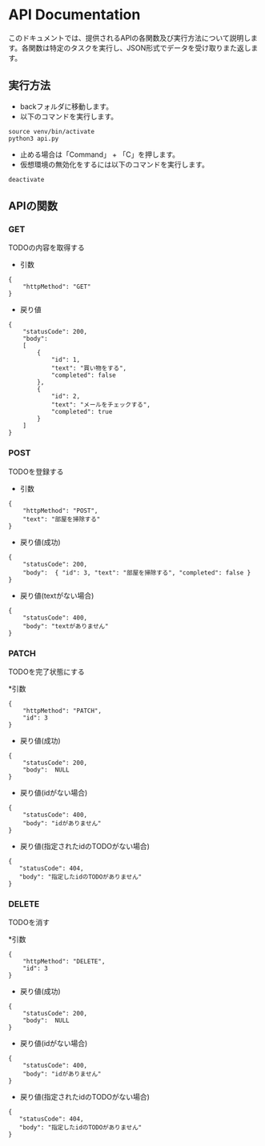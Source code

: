 # API Documentation

このドキュメントでは、提供されるAPIの各関数及び実行方法について説明します。各関数は特定のタスクを実行し、JSON形式でデータを受け取りまた返します。  

## 実行方法

* backフォルダに移動します。
* 以下のコマンドを実行します。
```
source venv/bin/activate
python3 api.py     
```

* 止める場合は「Command」 + 「C」を押します。
* 仮想環境の無効化をするには以下のコマンドを実行します。
```
deactivate
```

## APIの関数

### GET
TODOの内容を取得する

* 引数
```
{  
    "httpMethod": "GET"
}
```

* 戻り値
```
{
    "statusCode": 200,
    "body": 
    [
        {
            "id": 1,
            "text": "買い物をする",
            "completed": false
        },
        {
            "id": 2,
            "text": "メールをチェックする",
            "completed": true
        }
    ]
}
```

### POST
TODOを登録する

* 引数
```
{  
    "httpMethod": "POST",
    "text": "部屋を掃除する"
}
```

* 戻り値(成功)
```
{
    "statusCode": 200,
    "body":  { "id": 3, "text": "部屋を掃除する", "completed": false }
}
```

* 戻り値(textがない場合)
```
{
    "statusCode": 400,
    "body": "textがありません"
}
```  

### PATCH 
TODOを完了状態にする

*引数
```
{  
    "httpMethod": "PATCH",
    "id": 3
}
```

* 戻り値(成功)
```
{
    "statusCode": 200,
    "body":  NULL
}
```

* 戻り値(idがない場合)
```
{
    "statusCode": 400,
    "body": "idがありません"
}
```

* 戻り値(指定されたidのTODOがない場合)
 ```
{
    "statusCode": 404,
    "body": "指定したidのTODOがありません"
}
``` 

### DELETE
TODOを消す

*引数
```
{  
    "httpMethod": "DELETE",
    "id": 3
}
```

* 戻り値(成功)
```
{
    "statusCode": 200,
    "body":  NULL
}
```

* 戻り値(idがない場合)
```
{
    "statusCode": 400,
    "body": "idがありません"
}
```  

* 戻り値(指定されたidのTODOがない場合)
 ```
{
    "statusCode": 404,
    "body": "指定したidのTODOがありません"
}
``` 
